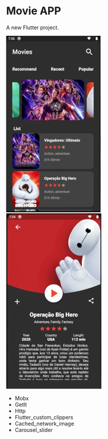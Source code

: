 # Movie APP

A new Flutter project.

![Screenshot](movie1.jpeg)
![Screenshot](movie2.jpeg)

- Mobx
- GetIt
- Http
- Flutter_custom_clippers
- Cached_network_image
- Carousel_slider

